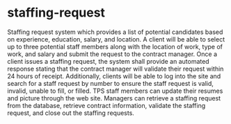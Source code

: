# staffing-request
Staffing request system which provides a list of potential candidates based on experience, education, salary, and location.  A client will be able to select up to three potential staff members along with the location of work, type of work, and salary and submit the request to the contract manager. Once a client issues a staffing request, the system shall provide an automated response stating that the contract manager will validate their request within 24 hours of receipt. Additionally, clients will be able to log into the site and search for a staff request by number to ensure the staff request is valid, invalid, unable to fill, or filled. TPS staff members can update their resumes and picture through the web site. Managers can retrieve a staffing request from the database, retrieve contract information, validate the staffing request, and close out the staffing requests.
